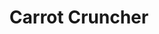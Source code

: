 ---
title: "Carrot Cruncher"
url: /castell-newydd-emlyn-newcastle-emlyn/carrot-cruncher/
shop: Gemüse & Obst
---